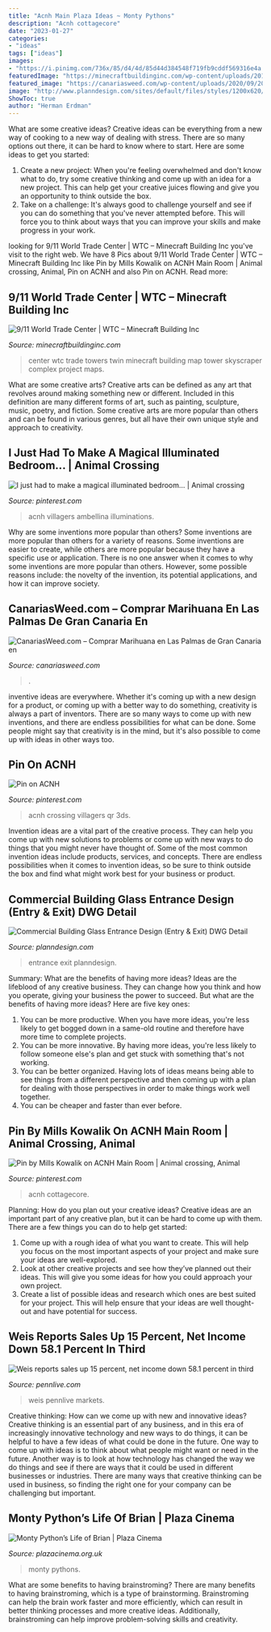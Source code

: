 ```yaml
---
title: "Acnh Main Plaza Ideas ~ Monty Pythons"
description: "Acnh cottagecore"
date: "2023-01-27"
categories:
- "ideas"
tags: ["ideas"]
images:
- "https://i.pinimg.com/736x/85/d4/4d/85d44d384548f719fb9cddf569316e4a.jpg"
featuredImage: "https://minecraftbuildinginc.com/wp-content/uploads/2014/09/9-11-WTC-World-Trace-Center-building-ideas-skyscraper-tower-3.jpg"
featured_image: "https://canariasweed.com/wp-content/uploads/2020/09/20200616_133454-768x576.jpg"
image: "http://www.planndesign.com/sites/default/files/styles/1200x620/public/dwgs/2016/01/28/image1_87.jpg?itok=Cz4dJL5W"
ShowToc: true
author: "Herman Erdman"
---
```



What are some creative ideas?
Creative ideas can be everything from a new way of cooking to a new way of dealing with stress. There are so many options out there, it can be hard to know where to start. Here are some ideas to get you started: 
1. Create a new project: When you're feeling overwhelmed and don't know what to do, try some creative thinking and come up with an idea for a new project. This can help get your creative juices flowing and give you an opportunity to think outside the box.
2. Take on a challenge: It's always good to challenge yourself and see if you can do something that you've never attempted before. This will force you to think about ways that you can improve your skills and make progress in your work. 

	

		
looking for 9/11 World Trade Center | WTC – Minecraft Building Inc you've visit to the right web. We have 8 Pics about 9/11 World Trade Center | WTC – Minecraft Building Inc like Pin by Mills Kowalik on ACNH Main Room | Animal crossing, Animal, Pin on ACNH and also Pin on ACNH. Read more:
		
    
## 9/11 World Trade Center | WTC – Minecraft Building Inc

<img loading=lazy src="https://minecraftbuildinginc.com/wp-content/uploads/2014/09/9-11-WTC-World-Trace-Center-building-ideas-skyscraper-tower-3.jpg" onerror="this.onerror=null;this.src='https://tse1.mm.bing.net/th?id=OIP.rLSXtig_SIuljSi5zUV44QHaEJ&amp;pid=15.1';" alt="9/11 World Trade Center | WTC – Minecraft Building Inc">

_Source: minecraftbuildinginc.com_

>center wtc trade towers twin minecraft building map tower skyscraper complex project maps. 

	

What are some creative arts?
Creative arts can be defined as any art that revolves around making something new or different. Included in this definition are many different forms of art, such as painting, sculpture, music, poetry, and fiction. Some creative arts are more popular than others and can be found in various genres, but all have their own unique style and approach to creativity.

    
## I Just Had To Make A Magical Illuminated Bedroom... | Animal Crossing

<img loading=lazy src="https://i.pinimg.com/736x/2f/39/04/2f39043cecebd0fc230a120024244437.jpg" onerror="this.onerror=null;this.src='https://tse2.mm.bing.net/th?id=OIP.GNn6uTL8U-VZhL-UKJxvtgHaEm&amp;pid=15.1';" alt="I just had to make a magical illuminated bedroom... | Animal crossing">

_Source: pinterest.com_

>acnh villagers ambellina illuminations. 

	

Why are some inventions more popular than others?
Some inventions are more popular than others for a variety of reasons. Some inventions are easier to create, while others are more popular because they have a specific use or application. There is no one answer when it comes to why some inventions are more popular than others. However, some possible reasons include: the novelty of the invention, its potential applications, and how it can improve society.

    
## CanariasWeed.com – Comprar Marihuana En Las Palmas De Gran Canaria En

<img loading=lazy src="https://canariasweed.com/wp-content/uploads/2020/09/20200616_133454-768x576.jpg" onerror="this.onerror=null;this.src='https://tse2.mm.bing.net/th?id=OIP.-qC4wW35-w5A-pLuvxxLTwHaFj&amp;pid=15.1';" alt="CanariasWeed.com – Comprar Marihuana en Las Palmas de Gran Canaria en">

_Source: canariasweed.com_

>. 

	

inventive ideas are everywhere. Whether it's coming up with a new design for a product, or coming up with a better way to do something, creativity is always a part of inventors. There are so many ways to come up with new inventions, and there are endless possibilities for what can be done. Some people might say that creativity is in the mind, but it's also possible to come up with ideas in other ways too.

    
## Pin On ACNH

<img loading=lazy src="https://i.pinimg.com/736x/85/d4/4d/85d44d384548f719fb9cddf569316e4a.jpg" onerror="this.onerror=null;this.src='https://tse3.mm.bing.net/th?id=OIP.gcVs9JlBSD4lgp32U4iQrQHaEK&amp;pid=15.1';" alt="Pin on ACNH">

_Source: pinterest.com_

>acnh crossing villagers qr 3ds. 

	

Invention ideas are a vital part of the creative process. They can help you come up with new solutions to problems or come up with new ways to do things that you might never have thought of. Some of the most common invention ideas include products, services, and concepts. There are endless possibilities when it comes to invention ideas, so be sure to think outside the box and find what might work best for your business or product.

    
## Commercial Building Glass Entrance Design (Entry &amp; Exit) DWG Detail

<img loading=lazy src="http://www.planndesign.com/sites/default/files/styles/1200x620/public/dwgs/2016/01/28/image1_87.jpg?itok=Cz4dJL5W" onerror="this.onerror=null;this.src='https://tse1.mm.bing.net/th?id=OIP.fdqzJkSuWMxjy0Gxgy_JxQHaD0&amp;pid=15.1';" alt="Commercial Building Glass Entrance Design (Entry &amp; Exit) DWG Detail">

_Source: planndesign.com_

>entrance exit planndesign. 

	

Summary: What are the benefits of having more ideas?
Ideas are the lifeblood of any creative business. They can change how you think and how you operate, giving your business the power to succeed. But what are the benefits of having more ideas? Here are five key ones:
1. You can be more productive. When you have more ideas, you're less likely to get bogged down in a same-old routine and therefore have more time to complete projects.
2. You can be more innovative. By having more ideas, you're less likely to follow someone else's plan and get stuck with something that's not working.
3. You can be better organized. Having lots of ideas means being able to see things from a different perspective and then coming up with a plan for dealing with those perspectives in order to make things work well together.
4. You can be cheaper and faster than ever before.

    
## Pin By Mills Kowalik On ACNH Main Room | Animal Crossing, Animal

<img loading=lazy src="https://i.pinimg.com/736x/4d/70/ce/4d70ce6ccc22b1da26f95e4b9b108c1b.jpg" onerror="this.onerror=null;this.src='https://tse4.mm.bing.net/th?id=OIP.nLS4iw3aQ56FXoRlrS8hlQHaEf&amp;pid=15.1';" alt="Pin by Mills Kowalik on ACNH Main Room | Animal crossing, Animal">

_Source: pinterest.com_

>acnh cottagecore. 

	

Planning: How do you plan out your creative ideas?
Creative ideas are an important part of any creative plan, but it can be hard to come up with them. 
There are a few things you can do to help get started:

1. Come up with a rough idea of what you want to create. This will help you focus on the most important aspects of your project and make sure your ideas are well-explored. 
2. Look at other creative projects and see how they’ve planned out their ideas. This will give you some ideas for how you could approach your own project. 
3. Create a list of possible ideas and research which ones are best suited for your project. This will help ensure that your ideas are well thought-out and have potential for success.

    
## Weis Reports Sales Up 15 Percent, Net Income Down 58.1 Percent In Third

<img loading=lazy src="https://www.pennlive.com/resizer/TOfIBb90_MILoEggnLfA5OjVt7o=/1200x0/advancelocal-adapter-image-uploads.s3.amazonaws.com/image.pennlive.com/home/penn-media/width2048/img/life/photo/weis-markets-new-prototype-store-in-cumberland-county-pa-9520159cd43e0dfb.jpg" onerror="this.onerror=null;this.src='https://tse3.mm.bing.net/th?id=OIP.vxzj7BmNChFio-PUrQFldgHaE8&amp;pid=15.1';" alt="Weis reports sales up 15 percent, net income down 58.1 percent in third">

_Source: pennlive.com_

>weis pennlive markets. 

	

Creative thinking: How can we come up with new and innovative ideas?
Creative thinking is an essential part of any business, and in this era of increasingly innovative technology and new ways to do things, it can be helpful to have a few ideas of what could be done in the future. One way to come up with ideas is to think about what people might want or need in the future. Another way is to look at how technology has changed the way we do things and see if there are ways that it could be used in different businesses or industries. There are many ways that creative thinking can be used in business, so finding the right one for your company can be challenging but important.

    
## Monty Python’s Life Of Brian | Plaza Cinema

<img loading=lazy src="https://standfirst-plazacinema-production.imgix.net/uploads/2020/08/lSSA64WF0M0BXnjwr2quMh6shCl.jpg?auto=compress" onerror="this.onerror=null;this.src='https://tse3.mm.bing.net/th?id=OIP.JZnwRhicU5J16RmnTGS4iwHaLH&amp;pid=15.1';" alt="Monty Python’s Life of Brian | Plaza Cinema">

_Source: plazacinema.org.uk_

>monty pythons. 

	

What are some benefits to having brainstroming?
There are many benefits to having brainstroming, which is a type of brainstorming. Brainstroming can help the brain work faster and more efficiently, which can result in better thinking processes and more creative ideas. Additionally, brainstroming can help improve problem-solving skills and creativity.

